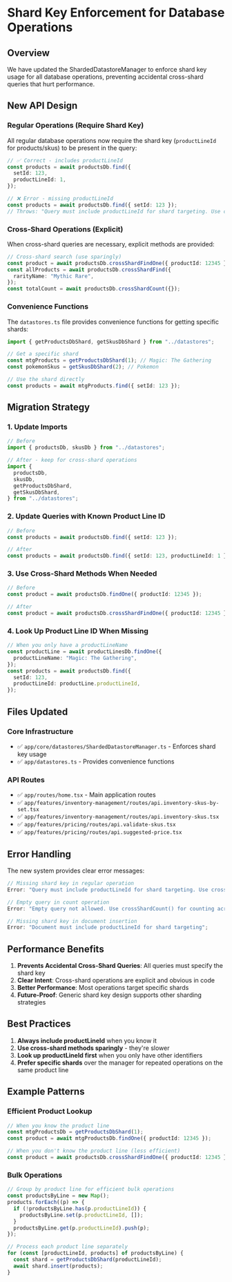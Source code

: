 # Shard Key Enforcement for Database Operations

## Overview

We have updated the ShardedDatastoreManager to enforce shard key usage for all database operations, preventing accidental cross-shard queries that hurt performance.

## New API Design

### Regular Operations (Require Shard Key)

All regular database operations now require the shard key (`productLineId` for products/skus) to be present in the query:

```typescript
// ✅ Correct - includes productLineId
const products = await productsDb.find({
  setId: 123,
  productLineId: 1,
});

// ❌ Error - missing productLineId
const products = await productsDb.find({ setId: 123 });
// Throws: "Query must include productLineId for shard targeting. Use crossShardFind() for cross-shard queries."
```

### Cross-Shard Operations (Explicit)

When cross-shard queries are necessary, explicit methods are provided:

```typescript
// Cross-shard search (use sparingly)
const product = await productsDb.crossShardFindOne({ productId: 12345 });
const allProducts = await productsDb.crossShardFind({
  rarityName: "Mythic Rare",
});
const totalCount = await productsDb.crossShardCount({});
```

### Convenience Functions

The `datastores.ts` file provides convenience functions for getting specific shards:

```typescript
import { getProductsDbShard, getSkusDbShard } from "../datastores";

// Get a specific shard
const mtgProducts = getProductsDbShard(1); // Magic: The Gathering
const pokemonSkus = getSkusDbShard(2); // Pokemon

// Use the shard directly
const products = await mtgProducts.find({ setId: 123 });
```

## Migration Strategy

### 1. Update Imports

```typescript
// Before
import { productsDb, skusDb } from "../datastores";

// After - keep for cross-shard operations
import {
  productsDb,
  skusDb,
  getProductsDbShard,
  getSkusDbShard,
} from "../datastores";
```

### 2. Update Queries with Known Product Line ID

```typescript
// Before
const products = await productsDb.find({ setId: 123 });

// After
const products = await productsDb.find({ setId: 123, productLineId: 1 });
```

### 3. Use Cross-Shard Methods When Needed

```typescript
// Before
const product = await productsDb.findOne({ productId: 12345 });

// After
const product = await productsDb.crossShardFindOne({ productId: 12345 });
```

### 4. Look Up Product Line ID When Missing

```typescript
// When you only have a productLineName
const productLine = await productLinesDb.findOne({
  productLineName: "Magic: The Gathering",
});
const products = await productsDb.find({
  setId: 123,
  productLineId: productLine.productLineId,
});
```

## Files Updated

### Core Infrastructure

- ✅ `app/core/datastores/ShardedDatastoreManager.ts` - Enforces shard key usage
- ✅ `app/datastores.ts` - Provides convenience functions

### API Routes

- ✅ `app/routes/home.tsx` - Main application routes
- ✅ `app/features/inventory-management/routes/api.inventory-skus-by-set.tsx`
- ✅ `app/features/inventory-management/routes/api.inventory-skus.tsx`
- ✅ `app/features/pricing/routes/api.validate-skus.tsx`
- ✅ `app/features/pricing/routes/api.suggested-price.tsx`

## Error Handling

The new system provides clear error messages:

```typescript
// Missing shard key in regular operation
Error: "Query must include productLineId for shard targeting. Use crossShardFind() for cross-shard queries.";

// Empty query in count operation
Error: "Empty query not allowed. Use crossShardCount() for counting across all shards.";

// Missing shard key in document insertion
Error: "Document must include productLineId for shard targeting";
```

## Performance Benefits

1. **Prevents Accidental Cross-Shard Queries**: All queries must specify the shard key
2. **Clear Intent**: Cross-shard operations are explicit and obvious in code
3. **Better Performance**: Most operations target specific shards
4. **Future-Proof**: Generic shard key design supports other sharding strategies

## Best Practices

1. **Always include productLineId** when you know it
2. **Use cross-shard methods sparingly** - they're slower
3. **Look up productLineId first** when you only have other identifiers
4. **Prefer specific shards** over the manager for repeated operations on the same product line

## Example Patterns

### Efficient Product Lookup

```typescript
// When you know the product line
const mtgProductsDb = getProductsDbShard(1);
const product = await mtgProductsDb.findOne({ productId: 12345 });

// When you don't know the product line (less efficient)
const product = await productsDb.crossShardFindOne({ productId: 12345 });
```

### Bulk Operations

```typescript
// Group by product line for efficient bulk operations
const productsByLine = new Map();
products.forEach((p) => {
  if (!productsByLine.has(p.productLineId)) {
    productsByLine.set(p.productLineId, []);
  }
  productsByLine.get(p.productLineId).push(p);
});

// Process each product line separately
for (const [productLineId, products] of productsByLine) {
  const shard = getProductsDbShard(productLineId);
  await shard.insert(products);
}
```
